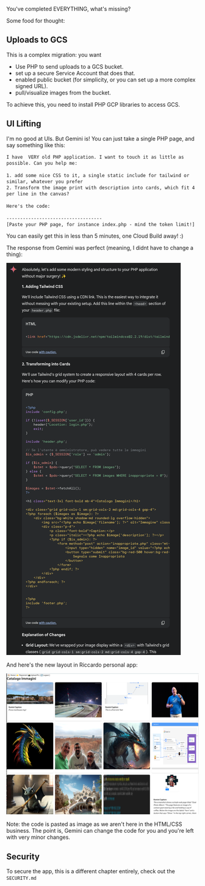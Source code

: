 
You've completed EVERYTHING, what's missing?

Some food for thought:

## Uploads to GCS

This is a complex migration: you want

* Use PHP to send uploads to a GCS bucket.
* set up a secure Service Account that does that.
* enabled public bucket (for simplicity, or you can set up a more complex signed URL).
* pull/visualize images from the bucket.

To achieve this, you need to install PHP GCP libraries to access GCS.

## UI Lifting

I'm no good at UIs. But Gemini is! You can just take a single PHP page, and say something like this:

```
I have  VERY old PHP application. I want to touch it as little as possible. Can you help me:

1. add some nice CSS to it, a single static include for tailwind or similar, whatever you prefer
2. Transform the image print with description into cards, which fit 4 per line in the canvas?

Here's the code:

-----------------------------------
[Paste your PHP page, for instance index.php - mind the token limit!]
```

You can easily get this in less than 5 minutes, one Cloud Build away! :)

The response from Gemini was perfect (meaning, I didnt have to change a thing):

![Gemini Advanced response](image-1.png)

And here's the new layout in Riccardo personal app:

![Gemini helped Riccardo with Tailwind](image.png)

Note: the code is pasted as image as we aren't here in the HTML/CSS business. The point is, Gemini can change the code for you and you're left with very minor changes.

## Security

To secure the app, this is a different chapter entirely, check out the `SECURITY.md`
